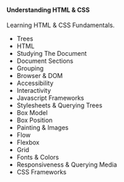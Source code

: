 #### Understanding HTML & CSS

Learning HTML & CSS Fundamentals.

* Trees
* HTML
* Studying The Document
* Document Sections
* Grouping
* Browser & DOM
* Accessibility 
* Interactivity
* Javascript Frameworks
* Stylesheets & Querying Trees
* Box Model
* Box Position
* Painting & Images
* Flow
* Flexbox
* Grid
* Fonts & Colors
* Responsiveness & Querying Media
* CSS Frameworks